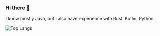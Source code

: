 ### Hi there 👋

I know mostly Java, but I also have experience with Rust, Kotlin, Python.

![Top Langs](https://github-readme-stats.vercel.app/api/top-langs/?username=Ykong1337&layout=compact)


<!--
**Ykong1337/Ykong1337** is a ✨ _special_ ✨ repository because its `README.md` (this file) appears on your GitHub profile.

Here are some ideas to get you started:

- 🔭 I’m currently working on ...
- 🌱 I’m currently learning ...
- 👯 I’m looking to collaborate on ...
- 🤔 I’m looking for help with ...
- 💬 Ask me about ...
- 📫 How to reach me: ...
- 😄 Pronouns: ...
- ⚡ Fun fact: ...
-->
